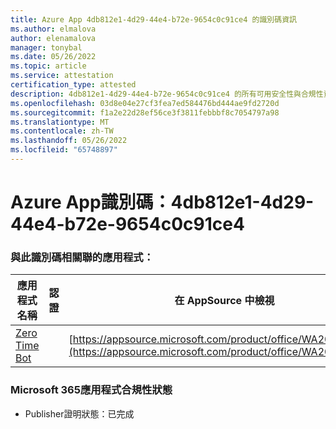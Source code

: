 ```yaml
---
title: Azure App 4db812e1-4d29-44e4-b72e-9654c0c91ce4 的識別碼資訊
ms.author: elmalova
author: elenamalova
manager: tonybal
ms.date: 05/26/2022
ms.topic: article
ms.service: attestation
certification_type: attested
description: 4db812e1-4d29-44e4-b72e-9654c0c91ce4 的所有可用安全性與合規性資訊。
ms.openlocfilehash: 03d8e04e27cf3fea7ed584476bd444ae9fd2720d
ms.sourcegitcommit: f1a2e22d28ef56ce3f3811febbbf8c7054797a98
ms.translationtype: MT
ms.contentlocale: zh-TW
ms.lasthandoff: 05/26/2022
ms.locfileid: "65748897"
---
```

# <a name="azure-app-id-4db812e1-4d29-44e4-b72e-9654c0c91ce4"></a>Azure App識別碼：4db812e1-4d29-44e4-b72e-9654c0c91ce4


### <a name="apps-associated-with-this-id"></a>與此識別碼相關聯的應用程式：
| **應用程式名稱** | **認證** | **在 AppSource 中檢視** |
|--------------|---------------|-----------------------|
| [Zero Time Bot](../forward/WA200003717.md) |  | [https://appsource.microsoft.com/product/office/WA200003717](https://appsource.microsoft.com/product/office/WA200003717) |

### <a name="microsoft-365-app-compliance-status"></a>Microsoft 365應用程式合規性狀態
- Publisher證明狀態：已完成
